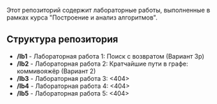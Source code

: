 Этот репозиторий содержит лабораторные работы, выполненные в рамках курса "Построение и анализ алгоритмов".

## Структура репозитория

- **/lb1** - Лабораторная работа 1: Поиск с возвратом (Вариант 3р)
- **/lb2** - Лабораторная работа 2: Кратчайшие пути в графе: коммивояжёр (Вариант 2)
- **/lb3** - Лабораторная работа 3:  <404>
- **/lb4** - Лабораторная работа 4:  <404>
- **/lb5** - Лабораторная работа 5:  <404>

